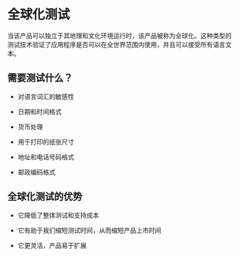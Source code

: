 # 全球化测试

当该产品可以独立于其地理和文化环境运行时，该产品被称为全球化。这种类型的测试技术验证了应用程序是否可以在全世界范围内使用，并且可以接受所有语言文本。

## 需要测试什么？

* 对语言词汇的敏感性

* 日期和时间格式

* 货币处理

* 用于打印的纸张尺寸

* 地址和电话号码格式

* 邮政编码格式

## 全球化测试的优势

* 它降低了整体测试和支持成本

* 它有助于我们缩短测试时间，从而缩短产品上市时间

* 它更灵活，产品易于扩展
